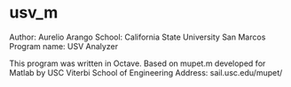 # usv_m

Author: Aurelio Arango
School: California State University San Marcos
Program name: USV Analyzer

This program was written in Octave.
Based on mupet.m developed for Matlab by USC Viterbi School of Engineering
Address: sail.usc.edu/mupet/ 

 

